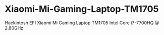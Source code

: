# Xiaomi-Mi-Gaming-Laptop-TM1705
Hackintosh EFI Xiaomi Mi Gaming Laptop TM1705 Intel Core i7-7700HQ @ 2.80GHz
